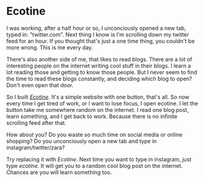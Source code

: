 # Ecotine

I was working, after a half hour or so, I unconciously opened a new tab, typed in: "twitter.com".
Next thing I know is I'm scrolling down my twitter feed for an hour.
If you thought that's just a one time thing, you couldn't be more wrong.
This is me every day.

There's also another side of me, that likes to read blogs.
There are a lot of interesting people on the internet writing cool stuff in their blogs.
I learn a lot reading those and getting to know those people.
But I never seem to find the time to read these blogs constantly, and deciding which blog to open? Don't even open that door.

So I built [_Ecotine_](http://ecotine.ganji.blog).
It's a simple website with one button, that's all.
So now every time I get tired of work, or I want to lose focus, I open ecotine.
I let the button take me somewhere random on the internet. I read one blog post, learn something, and I get back to work. 
Because there is no infinite scrolling feed after that.

How about you?
Do you waste so much time on social media or online shopping?
Do you unconciously open a new tab and type in instagram/twitter/zara?

Try replacing it with _Ecotine_.
Next time you want to type in instagram, just type _ecotine_.
It will get you to a random cool blog post on the internet.
Chances are you will learn something too.